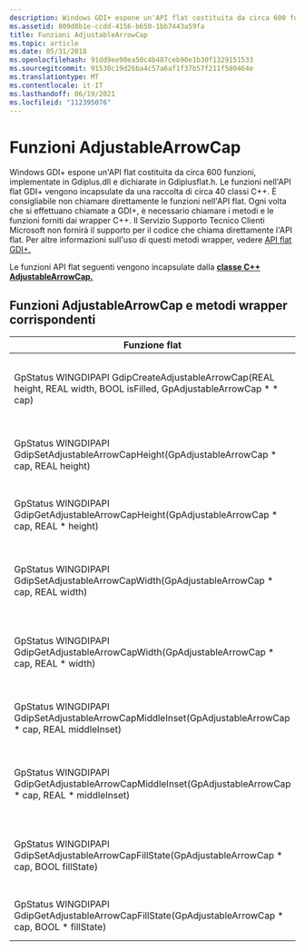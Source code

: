 ```yaml
---
description: Windows GDI+ espone un'API flat costituita da circa 600 funzioni. Queste funzioni API flat vengono incapsulate dalla classe C++ AdjustableArrowCap.
ms.assetid: 809d8b1e-ccdd-4156-b650-1bb7443a59fa
title: Funzioni AdjustableArrowCap
ms.topic: article
ms.date: 05/31/2018
ms.openlocfilehash: 91dd9ee90ea50c4b487ceb90e1b30f1329151533
ms.sourcegitcommit: 91530c19d26ba4c57a6af1f37b57f211f580464e
ms.translationtype: MT
ms.contentlocale: it-IT
ms.lasthandoff: 06/19/2021
ms.locfileid: "112395076"
---
```

# <a name="adjustablearrowcap-functions"></a>Funzioni AdjustableArrowCap

Windows GDI+ espone un'API flat costituita da circa 600 funzioni, implementate in Gdiplus.dll e dichiarate in Gdiplusflat.h. Le funzioni nell'API flat GDI+ vengono incapsulate da una raccolta di circa 40 classi C++. È consigliabile non chiamare direttamente le funzioni nell'API flat. Ogni volta che si effettuano chiamate a GDI+, è necessario chiamare i metodi e le funzioni forniti dai wrapper C++. Il Servizio Supporto Tecnico Clienti Microsoft non fornirà il supporto per il codice che chiama direttamente l'API flat. Per altre informazioni sull'uso di questi metodi wrapper, vedere [API flat GDI+.](-gdiplus-flatapi-flat.md)

Le funzioni API flat seguenti vengono incapsulate dalla [**classe C++ AdjustableArrowCap.**](/windows/desktop/api/gdipluslinecaps/nl-gdipluslinecaps-adjustablearrowcap)

## <a name="adjustablearrowcap-functions-and-corresponding-wrapper-methods"></a>Funzioni AdjustableArrowCap e metodi wrapper corrispondenti



| Funzione flat                                                                                                          | Metodo wrapper                                                                                                                | Descrizione                                                                                                                                                                                                                              |
|------------------------------------------------------------------------------------------------------------------------|-------------------------------------------------------------------------------------------------------------------------------|------------------------------------------------------------------------------------------------------------------------------------------------------------------------------------------------------------------------------------------|
| GpStatus WINGDIPAPI GdipCreateAdjustableArrowCap(REAL height, REAL width, BOOL isFilled, GpAdjustableArrowCap \* \* cap) | [**AdjustableArrowCap::AdjustableArrowCap**](/windows/win32/api/gdipluslinecaps/nf-gdipluslinecaps-adjustablearrowcap-adjustablearrowcap(inreal_inreal_inbool)) | Crea un estremità della linea di freccia regolabile con l'altezza e la larghezza specificate. L'estremità della linea di freccia può essere riempita o non riempita. Il valore predefinito dell'inset intermedio è zero.                                                                              |
| GpStatus WINGDIPAPI GdipSetAdjustableArrowCapHeight(GpAdjustableArrowCap \* cap, REAL height)                           | [**AdjustableArrowCap::SetHeight**](/windows/desktop/api/Gdipluslinecaps/nf-gdipluslinecaps-adjustablearrowcap-setheight)                                  | Il [**metodo AdjustableArrowCap::SetHeight**](/windows/desktop/api/Gdipluslinecaps/nf-gdipluslinecaps-adjustablearrowcap-setheight) imposta l'altezza della estremità della freccia. Si tratta della distanza dalla base della freccia al vertice.                                 |
| GpStatus WINGDIPAPI GdipGetAdjustableArrowCapHeight(GpAdjustableArrowCap \* cap, REAL \* height)                         | [**AdjustableArrowCap::GetHeight**](/windows/desktop/api/Gdipluslinecaps/nf-gdipluslinecaps-adjustablearrowcap-getheight)                                         | Il [**metodo AdjustableArrowCap::GetHeight**](/windows/desktop/api/Gdipluslinecaps/nf-gdipluslinecaps-adjustablearrowcap-getheight) ottiene l'altezza del tappo della freccia. L'altezza è la distanza dalla base della freccia al vertice.                                  |
| GpStatus WINGDIPAPI GdipSetAdjustableArrowCapWidth(GpAdjustableArrowCap \* cap, REAL width)                             | [**AdjustableArrowCap::SetWidth**](/windows/desktop/api/Gdipluslinecaps/nf-gdipluslinecaps-adjustablearrowcap-setwidth)                                     | Il [**metodo AdjustableArrowCap::SetWidth**](/windows/desktop/api/Gdipluslinecaps/nf-gdipluslinecaps-adjustablearrowcap-setwidth) imposta la larghezza dell'estremità della freccia. La larghezza è la distanza tra i punti finali della base della freccia.                          |
| GpStatus WINGDIPAPI GdipGetAdjustableArrowCapWidth(GpAdjustableArrowCap \* cap, REAL \* width)                           | [**AdjustableArrowCap::GetWidth**](/windows/desktop/api/Gdipluslinecaps/nf-gdipluslinecaps-adjustablearrowcap-getwidth)                                           | Il [**metodo AdjustableArrowCap::GetWidth**](/windows/desktop/api/Gdipluslinecaps/nf-gdipluslinecaps-adjustablearrowcap-getwidth) ottiene la larghezza dell'estremità della freccia. La larghezza è la distanza tra i punti finali della base della freccia.                                |
| GpStatus WINGDIPAPI GdipSetAdjustableArrowCapMiddleInset(GpAdjustableArrowCap \* cap, REAL middleInset)                 | [**AdjustableArrowCap::SetMiddleInset**](/windows/desktop/api/Gdipluslinecaps/nf-gdipluslinecaps-adjustablearrowcap-setmiddleinset)                   | Il [**metodo AdjustableArrowCap::SetMiddleInset**](/windows/desktop/api/Gdipluslinecaps/nf-gdipluslinecaps-adjustablearrowcap-setmiddleinset) imposta il numero di unità di spostamento del punto medio della base verso il vertice.                                 |
| GpStatus WINGDIPAPI GdipGetAdjustableArrowCapMiddleInset(GpAdjustableArrowCap \* cap, REAL \* middleInset)<br/>    | [**AdjustableArrowCap::GetMiddleInset**](/windows/desktop/api/Gdipluslinecaps/nf-gdipluslinecaps-adjustablearrowcap-getmiddleinset)                               | Il [**metodo AdjustableArrowCap::GetMiddleInset**](/windows/desktop/api/Gdipluslinecaps/nf-gdipluslinecaps-adjustablearrowcap-getmiddleinset) ottiene il valore dell'oggetto inset. L'inset intermedio è il numero di unità che il punto intermedio della base sposta verso il vertice. |
| GpStatus WINGDIPAPI GdipSetAdjustableArrowCapFillState(GpAdjustableArrowCap \* cap, BOOL fillState)<br/>          | [**AdjustableArrowCap::SetFillState**](/windows/desktop/api/Gdipluslinecaps/nf-gdipluslinecaps-adjustablearrowcap-setfillstate)                          | Il [**metodo AdjustableArrowCap::SetFillState**](/windows/desktop/api/Gdipluslinecaps/nf-gdipluslinecaps-adjustablearrowcap-setfillstate) imposta lo stato di riempimento del tappo della freccia. Se il bordo della freccia non è pieno, viene disegnato solo il contorno.                         |
| GpStatus WINGDIPAPI GdipGetAdjustableArrowCapFillState(GpAdjustableArrowCap \* cap, BOOL \* fillState)<br/>        | [**AdjustableArrowCap::IsFilled**](/windows/desktop/api/Gdipluslinecaps/nf-gdipluslinecaps-adjustablearrowcap-isfilled)                                           | Il [**metodo AdjustableArrowCap::IsFilled**](/windows/desktop/api/Gdipluslinecaps/nf-gdipluslinecaps-adjustablearrowcap-isfilled) determina se il tappo della freccia è riempito.                                                                                               |



 

 

